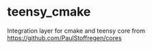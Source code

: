 # teensy_cmake
Integration layer for cmake and teensy core from https://github.com/PaulStoffregen/cores
